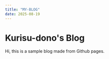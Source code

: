 ```yaml
---
title: "MY-BLOG"
date: 2025-08-19
---
```

# Kurisu-dono's Blog
Hi, this is a sample blog made from Github pages.
